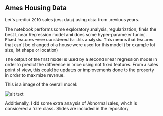 ## Ames Housing Data

Let's predict 2010 sales (test data) using data from previous years.

The notebook performs some exploratory analysis, regularization, finds the best Linear Regression model and does some hyper-parameter tuning. Fixed features were considered for this analysis. This means that features that can't be changed of a house were used for this model (for example lot size, lot shape or location)

The output of the first model is used by a second linear regression model in order to predict the difference in price using not fixed features. From a sales point of view, this could be updates or improvements done to the property in order to maximize revenue.

This is a image of the overall model:

![alt text](https://raw.github.com/rickyca/Housing-Data/master/model.png)

Additionally, I did some extra analysis of Abnormal sales, which is considered a 'rare class'. Slides are included in the repository
